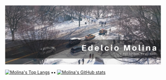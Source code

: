 [![Edelcio Molina](https://raw.githubusercontent.com/edelciomolina/edelciomolina/master/assets/images/profile_cover.jpg)](https://github.com/edelciomolina)

[![Molina's Top Langs](https://github-readme-stats.vercel.app/api/top-langs/?username=edelciomolina&theme=dracula)](https://github.com/anuraghazra/github-readme-stats) ▪▪ [![Molina's GitHub stats](https://github-readme-stats.vercel.app/api?username=edelciomolina&theme=dracula)](https://github.com/anuraghazra/github-readme-stats)
